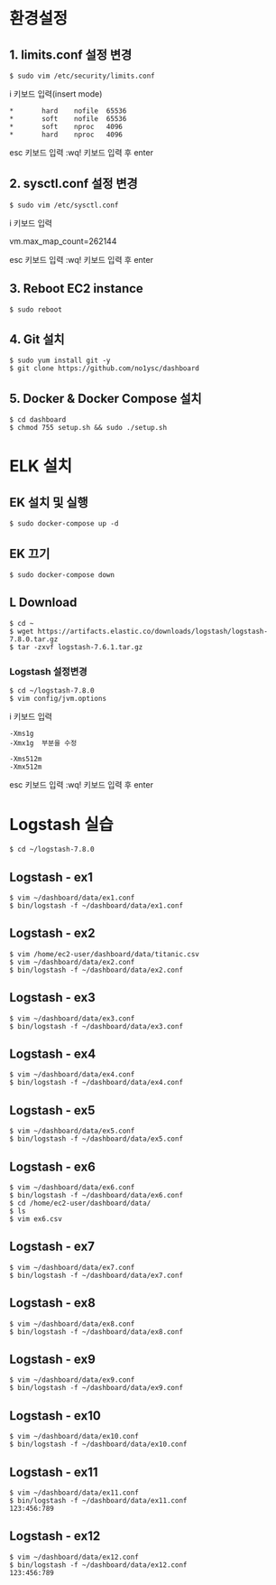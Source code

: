 # 환경설정
## 1. limits.conf 설정 변경 
```
$ sudo vim /etc/security/limits.conf
```

i 키보드 입력(insert mode)
```
*       hard    nofile  65536
*       soft    nofile  65536
*       soft    nproc   4096
*       hard    nproc   4096
```
esc 키보드 입력
:wq! 키보드 입력 후 enter

## 2. sysctl.conf 설정 변경 
```
$ sudo vim /etc/sysctl.conf
```

i 키보드 입력

vm.max_map_count=262144

esc 키보드 입력
:wq! 키보드 입력 후 enter

## 3. Reboot EC2 instance 
```
$ sudo reboot
```

## 4. Git 설치
```
$ sudo yum install git -y
$ git clone https://github.com/no1ysc/dashboard
```

## 5. Docker & Docker Compose 설치
```
$ cd dashboard
$ chmod 755 setup.sh && sudo ./setup.sh
```

# ELK 설치
## EK 설치 및 실행
```
$ sudo docker-compose up -d
```

## EK 끄기
```
$ sudo docker-compose down
```


## L Download
```
$ cd ~
$ wget https://artifacts.elastic.co/downloads/logstash/logstash-7.8.0.tar.gz
$ tar -zxvf logstash-7.6.1.tar.gz
```

### Logstash 설정변경
```
$ cd ~/logstash-7.8.0
$ vim config/jvm.options
```

i 키보드 입력
```
-Xms1g
-Xmx1g  부분을 수정

-Xms512m
-Xmx512m
```
esc 키보드 입력
:wq! 키보드 입력 후 enter


# Logstash 실습
```
$ cd ~/logstash-7.8.0
```
## Logstash - ex1
```
$ vim ~/dashboard/data/ex1.conf
$ bin/logstash -f ~/dashboard/data/ex1.conf
```

## Logstash - ex2
```
$ vim /home/ec2-user/dashboard/data/titanic.csv
$ vim ~/dashboard/data/ex2.conf
$ bin/logstash -f ~/dashboard/data/ex2.conf
```

## Logstash - ex3
```
$ vim ~/dashboard/data/ex3.conf
$ bin/logstash -f ~/dashboard/data/ex3.conf
```

## Logstash - ex4
```
$ vim ~/dashboard/data/ex4.conf
$ bin/logstash -f ~/dashboard/data/ex4.conf
```

## Logstash - ex5
```
$ vim ~/dashboard/data/ex5.conf
$ bin/logstash -f ~/dashboard/data/ex5.conf
```

## Logstash - ex6
```
$ vim ~/dashboard/data/ex6.conf
$ bin/logstash -f ~/dashboard/data/ex6.conf
$ cd /home/ec2-user/dashboard/data/
$ ls
$ vim ex6.csv
```

## Logstash - ex7
```
$ vim ~/dashboard/data/ex7.conf
$ bin/logstash -f ~/dashboard/data/ex7.conf
```

## Logstash - ex8
```
$ vim ~/dashboard/data/ex8.conf
$ bin/logstash -f ~/dashboard/data/ex8.conf
```

## Logstash - ex9
```
$ vim ~/dashboard/data/ex9.conf
$ bin/logstash -f ~/dashboard/data/ex9.conf
```

## Logstash - ex10
```
$ vim ~/dashboard/data/ex10.conf
$ bin/logstash -f ~/dashboard/data/ex10.conf
```

## Logstash - ex11
```
$ vim ~/dashboard/data/ex11.conf
$ bin/logstash -f ~/dashboard/data/ex11.conf
123:456:789
```

## Logstash - ex12
```
$ vim ~/dashboard/data/ex12.conf
$ bin/logstash -f ~/dashboard/data/ex12.conf
123:456:789
```
